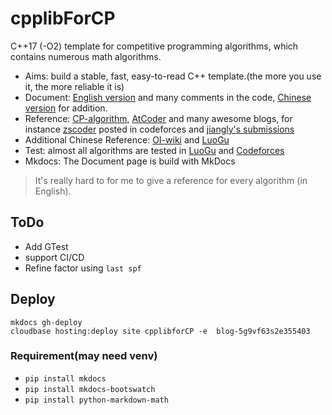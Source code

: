 # cpplibForCP

C++17 (-O2) template for competitive programming algorithms, which contains numerous math algorithms.

- Aims: build a stable, fast, easy-to-read C++ template.(the more you use it, the more reliable it is)
- Document: [English version](https://izlyforever.github.io/cpplibforCP/index) and many comments in the code, [Chinese version](https://izlyforever.github.io/cpplibforCP/cn) for addition.
- Reference: [CP-algorithm](https://cp-algorithms.com/), [AtCoder](https://github.com/atcoder/ac-library) and many awesome blogs, for instance [zscoder](https://codeforces.com/profile/zscoder) posted in codeforces and [jiangly's submissions](https://codeforces.com/submissions/jiangly)
- Additional Chinese Reference: [OI-wiki](https://oi-wiki.org/) and [LuoGu](https://www.luogu.com.cn/)
- Test: almost all algorithms are tested in [LuoGu](https://www.luogu.com.cn/) and [Codeforces](https://codeforces.com/)
- Mkdocs: The Document page is build with MkDocs

> It's really hard to for me to give a reference for every algorithm (in English).

## ToDo

- Add GTest
- support CI/CD
- Refine factor using `last spf`


## Deploy

``` shell
mkdocs gh-deploy
cloudbase hosting:deploy site cpplibforCP -e  blog-5g9vf63s2e355403
```

### Requirement(may need venv)

- `pip install mkdocs`
- `pip install mkdocs-bootswatch`
- `pip install python-markdown-math`
